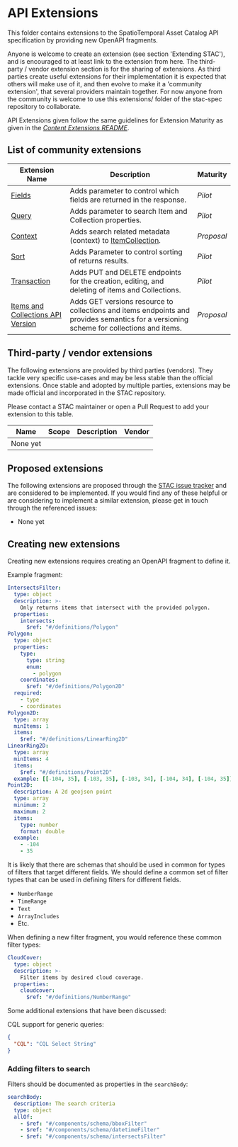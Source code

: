 # API Extensions

This folder contains extensions to the SpatioTemporal Asset Catalog API specification by providing  new OpenAPI fragments.


Anyone is welcome to create an extension (see section 'Extending STAC'), and is encouraged to at least link to the extension from here. The third-party / vendor extension section is for the sharing of extensions. As third parties create useful extensions for their implementation it is expected that others will make use of it, and then evolve to make it a 'community extension', that several providers maintain together. For now anyone from the community is welcome to use this extensions/ folder of the stac-spec repository to collaborate.

API Extensions given follow the same guidelines for Extension Maturity as given in the *[Content Extensions README](../../extensions/README.md)*.

## List of community extensions

| Extension Name | Description | Maturity |
| -------------  | ----------- | -------- |
| [Fields](fields/README.md) | Adds parameter to control which fields are returned in the response. | *Pilot* |
| [Query](query/README.md) | Adds parameter to search Item and Collection properties. | *Pilot* |
| [Context](context/README.md) | Adds search related metadata (context) to [ItemCollection](../../item-spec/itemcollection-spec.md). | *Proposal* |
| [Sort](sort/README.md) | Adds Parameter to control sorting of returns results. | *Pilot* |
| [Transaction](transaction/README.md) | Adds PUT and DELETE endpoints for the creation, editing, and deleting of items and Collections. | *Pilot* |
| [Items and Collections API Version](version/README.md) | Adds GET versions resource to collections and items endpoints and provides semantics for a versioning scheme for collections and items. | *Proposal* |

## Third-party / vendor extensions

The following extensions are provided by third parties (vendors). They tackle very specific
use-cases and may be less stable than the official extensions. Once stable and adopted by multiple
parties, extensions may be made official and incorporated in the STAC repository.

Please contact a STAC maintainer or open a Pull Request to add your extension to this table.

| Name     | Scope | Description | Vendor |
| -------- | ----- | ----------- | ------ |
| None yet |       |             |        |

## Proposed extensions

The following extensions are proposed through the
[STAC issue tracker](https://github.com/radiantearth/stac-spec/issues) and are considered to be
implemented. If you would find any of these helpful or are considering to implement a similar
extension, please get in touch through the referenced issues:

- None yet

## Creating new extensions

Creating new extensions requires creating an OpenAPI fragment to define it.

Example fragment:

```yaml
IntersectsFilter:
  type: object
  description: >-
    Only returns items that intersect with the provided polygon.
  properties:
    intersects:
      $ref: "#/definitions/Polygon"
Polygon:
  type: object
  properties:
    type:
      type: string
      enum:
        - polygon
    coordinates:
      $ref: "#/definitions/Polygon2D"
  required:
    - type
    - coordinates
Polygon2D:
  type: array
  minItems: 1
  items:
    $ref: "#/definitions/LinearRing2D"
LinearRing2D:
  type: array
  minItems: 4
  items:
    $ref: "#/definitions/Point2D"
  example: [[-104, 35], [-103, 35], [-103, 34], [-104, 34], [-104, 35]]
Point2D:
  description: A 2d geojson point
  type: array
  minimum: 2
  maximum: 2
  items:
    type: number
    format: double
  example:
    - -104
    - 35
```

It is likely that there are schemas that should be used in common for types of filters that target different fields. We should define a common set of filter types that can be used in defining filters for different fields.

- `NumberRange`
- `TimeRange`
- `Text`
- `ArrayIncludes`
- Etc.

When defining a new filter fragment, you would reference these common filter types:

```yaml
CloudCover:
  type: object
  description: >-
    Filter items by desired cloud coverage.
  properties:
    cloudcover:
      $ref: "#/definitions/NumberRange"
```

Some additional extensions that have been discussed:

CQL support for generic queries:

```json
{
  "CQL": "CQL Select String"
}
```

### Adding filters to search

Filters should be documented as properties in the `searchBody`:

```yaml
searchBody:
  description: The search criteria
  type: object
  allOf:
    - $ref: "#/components/schema/bboxFilter"
    - $ref: "#/components/schema/datetimeFilter"
    - $ref: "#/components/schema/intersectsFilter"
```
